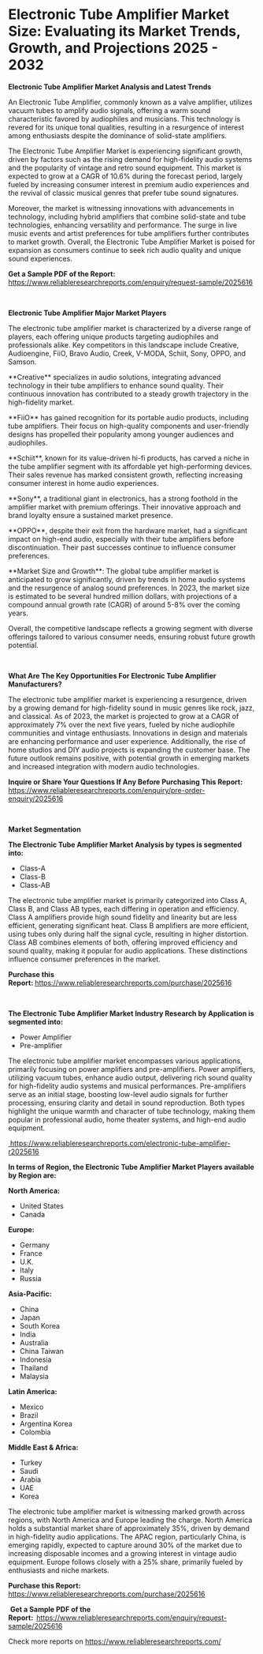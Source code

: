 <p><h1>Electronic Tube Amplifier Market Size: Evaluating its Market Trends, Growth, and Projections 2025 - 2032</h1></p><p><strong>Electronic Tube Amplifier Market Analysis and Latest Trends</strong></p>
<p><p>An Electronic Tube Amplifier, commonly known as a valve amplifier, utilizes vacuum tubes to amplify audio signals, offering a warm sound characteristic favored by audiophiles and musicians. This technology is revered for its unique tonal qualities, resulting in a resurgence of interest among enthusiasts despite the dominance of solid-state amplifiers.</p><p>The Electronic Tube Amplifier Market is experiencing significant growth, driven by factors such as the rising demand for high-fidelity audio systems and the popularity of vintage and retro sound equipment. This market is expected to grow at a CAGR of 10.6% during the forecast period, largely fueled by increasing consumer interest in premium audio experiences and the revival of classic musical genres that prefer tube sound signatures.</p><p>Moreover, the market is witnessing innovations with advancements in technology, including hybrid amplifiers that combine solid-state and tube technologies, enhancing versatility and performance. The surge in live music events and artist preferences for tube amplifiers further contributes to market growth. Overall, the Electronic Tube Amplifier Market is poised for expansion as consumers continue to seek rich audio quality and unique sound experiences.</p></p>
<p><strong>Get a Sample PDF of the Report:&nbsp;</strong> <a href="https://www.reliableresearchreports.com/enquiry/request-sample/2025616?utm_campaign=2211&utm_medium=2&utm_source=Github&utm_content=ia&utm_term=16022025&utm_id=electronic-tube-amplifier">https://www.reliableresearchreports.com/enquiry/request-sample/2025616</a></p>
<p>&nbsp;</p>
<p><strong>Electronic Tube Amplifier Major Market Players</strong></p>
<p><p>The electronic tube amplifier market is characterized by a diverse range of players, each offering unique products targeting audiophiles and professionals alike. Key competitors in this landscape include Creative, Audioengine, FiiO, Bravo Audio, Creek, V-MODA, Schiit, Sony, OPPO, and Samson.</p><p>**Creative** specializes in audio solutions, integrating advanced technology in their tube amplifiers to enhance sound quality. Their continuous innovation has contributed to a steady growth trajectory in the high-fidelity market. </p><p>**FiiO** has gained recognition for its portable audio products, including tube amplifiers. Their focus on high-quality components and user-friendly designs has propelled their popularity among younger audiences and audiophiles.</p><p>**Schiit**, known for its value-driven hi-fi products, has carved a niche in the tube amplifier segment with its affordable yet high-performing devices. Their sales revenue has marked consistent growth, reflecting increasing consumer interest in home audio experiences.</p><p>**Sony**, a traditional giant in electronics, has a strong foothold in the amplifier market with premium offerings. Their innovative approach and brand loyalty ensure a sustained market presence.</p><p>**OPPO**, despite their exit from the hardware market, had a significant impact on high-end audio, especially with their tube amplifiers before discontinuation. Their past successes continue to influence consumer preferences.</p><p>**Market Size and Growth**: The global tube amplifier market is anticipated to grow significantly, driven by trends in home audio systems and the resurgence of analog sound preferences. In 2023, the market size is estimated to be several hundred million dollars, with projections of a compound annual growth rate (CAGR) of around 5-8% over the coming years.</p><p>Overall, the competitive landscape reflects a growing segment with diverse offerings tailored to various consumer needs, ensuring robust future growth potential.</p></p>
<p>&nbsp;</p>
<p><strong>What Are The Key Opportunities For Electronic Tube Amplifier Manufacturers?</strong></p>
<p><p>The electronic tube amplifier market is experiencing a resurgence, driven by a growing demand for high-fidelity sound in music genres like rock, jazz, and classical. As of 2023, the market is projected to grow at a CAGR of approximately 7% over the next five years, fueled by niche audiophile communities and vintage enthusiasts. Innovations in design and materials are enhancing performance and user experience. Additionally, the rise of home studios and DIY audio projects is expanding the customer base. The future outlook remains positive, with potential growth in emerging markets and increased integration with modern audio technologies.</p></p>
<p><strong>Inquire or Share Your Questions If Any Before Purchasing This Report:</strong> <a href="https://www.reliableresearchreports.com/enquiry/pre-order-enquiry/2025616?utm_campaign=2211&utm_medium=2&utm_source=Github&utm_content=ia&utm_term=16022025&utm_id=electronic-tube-amplifier">https://www.reliableresearchreports.com/enquiry/pre-order-enquiry/2025616</a></p>
<p>&nbsp;</p>
<p><strong>Market Segmentation</strong></p>
<p><strong>The Electronic Tube Amplifier Market Analysis by types is segmented into:</strong></p>
<p><ul><li>Class-A</li><li>Class-B</li><li>Class-AB</li></ul></p>
<p><p>The electronic tube amplifier market is primarily categorized into Class A, Class B, and Class AB types, each differing in operation and efficiency. Class A amplifiers provide high sound fidelity and linearity but are less efficient, generating significant heat. Class B amplifiers are more efficient, using tubes only during half the signal cycle, resulting in higher distortion. Class AB combines elements of both, offering improved efficiency and sound quality, making it popular for audio applications. These distinctions influence consumer preferences in the market.</p></p>
<p><strong>Purchase this Report:&nbsp;</strong><a href="https://www.reliableresearchreports.com/purchase/2025616?utm_campaign=2211&utm_medium=2&utm_source=Github&utm_content=ia&utm_term=16022025&utm_id=electronic-tube-amplifier">https://www.reliableresearchreports.com/purchase/2025616</a></p>
<p>&nbsp;</p>
<p><strong>The Electronic Tube Amplifier Market Industry Research by Application is segmented into:</strong></p>
<p><ul><li>Power Amplifier</li><li>Pre-amplifier</li></ul></p>
<p><p>The electronic tube amplifier market encompasses various applications, primarily focusing on power amplifiers and pre-amplifiers. Power amplifiers, utilizing vacuum tubes, enhance audio output, delivering rich sound quality for high-fidelity audio systems and musical performances. Pre-amplifiers serve as an initial stage, boosting low-level audio signals for further processing, ensuring clarity and detail in sound reproduction. Both types highlight the unique warmth and character of tube technology, making them popular in professional audio, home theater systems, and high-end audio equipment.</p></p>
<p><a href="https://www.reliableresearchreports.com/electronic-tube-amplifier-r2025616?utm_campaign=2211&utm_medium=2&utm_source=Github&utm_content=ia&utm_term=16022025&utm_id=electronic-tube-amplifier">&nbsp;https://www.reliableresearchreports.com/electronic-tube-amplifier-r2025616</a></p>
<p><strong>In terms of Region, the Electronic Tube Amplifier Market Players available by Region are:</strong></p>
<p>
    <p> <strong> North America: </strong>
        <ul>
            <li>United States</li>
            <li>Canada</li>
        </ul>
        </p> 
    <p> <strong> Europe: </strong>
        <ul>
            <li>Germany</li>
            <li>France</li>
            <li>U.K.</li>
            <li>Italy</li>
            <li>Russia</li>
        </ul>
        </p> 
    <p> <strong> Asia-Pacific: </strong>
        <ul>
            <li>China</li>
            <li>Japan</li>
            <li>South Korea</li>
            <li>India</li>
            <li>Australia</li>
            <li>China Taiwan</li>
            <li>Indonesia</li>
            <li>Thailand</li>
            <li>Malaysia</li>
        </ul>
        </p> 
    <p> <strong> Latin America: </strong>
        <ul>
            <li>Mexico</li>
            <li>Brazil</li>
            <li>Argentina Korea</li>
            <li>Colombia</li>
        </ul>
        </p> 
    <p> <strong> Middle East & Africa: </strong>
        <ul>
            <li>Turkey</li>
            <li>Saudi</li>
            <li>Arabia</li>
            <li>UAE</li>
            <li>Korea</li>
        </ul>
    </p>
    </p>
<p><p>The electronic tube amplifier market is witnessing marked growth across regions, with North America and Europe leading the charge. North America holds a substantial market share of approximately 35%, driven by demand in high-fidelity audio applications. The APAC region, particularly China, is emerging rapidly, expected to capture around 30% of the market due to increasing disposable incomes and a growing interest in vintage audio equipment. Europe follows closely with a 25% share, primarily fueled by enthusiasts and niche markets.</p></p>
<p><strong>Purchase this Report: </strong><a href="https://www.reliableresearchreports.com/purchase/2025616?utm_campaign=2211&utm_medium=2&utm_source=Github&utm_content=ia&utm_term=16022025&utm_id=electronic-tube-amplifier">https://www.reliableresearchreports.com/purchase/2025616</a></p>
<p>&nbsp;<strong>Get a Sample PDF of the Report:&nbsp;&nbsp;</strong><a href="https://www.reliableresearchreports.com/enquiry/request-sample/2025616?utm_campaign=2211&utm_medium=2&utm_source=Github&utm_content=ia&utm_term=16022025&utm_id=electronic-tube-amplifier">https://www.reliableresearchreports.com/enquiry/request-sample/2025616</a></p>
<p><strong></strong></p>
<p>Check more reports on <a href="https://www.reliableresearchreports.com/?utm_campaign=2211&utm_medium=2&utm_source=Github&utm_content=ia&utm_term=16022025&utm_id=electronic-tube-amplifier">https://www.reliableresearchreports.com/</a></p>